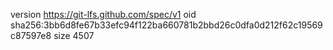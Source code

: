 version https://git-lfs.github.com/spec/v1
oid sha256:3bb6d8fe67b33efc94f122ba660781b2bbd26c0dfa0d212f62c19569c87597e8
size 4507
